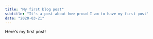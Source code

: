 ```yaml
---
title: "My first blog post"
subtitle: "It's a post about how proud I am to have my first post"
date: "2020-03-21"
---
```


Here's my first post!
